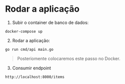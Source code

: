 # Rodar a aplicação 

1. Subir o container de banco de dados:

```
docker-compose up
```

2. Rodar a aplicação:

```
go run cmd/api main.go
```

> Posteriomente colocaremos este passo no Docker.


3. Consumir endpoint


```
http://localhost:8000/items
```